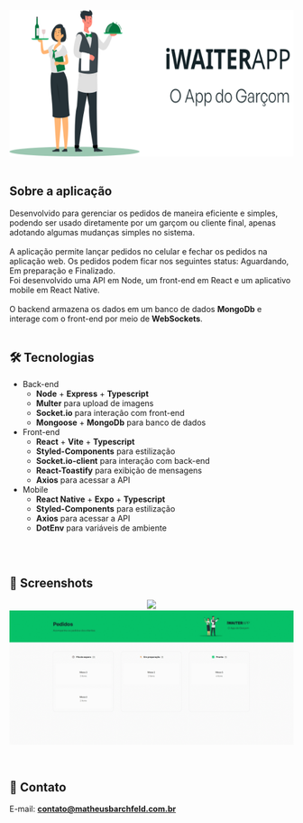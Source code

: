<div align="center">
<br />
  <img src="https://github.com/Barchf3ld/iWaiterApp/blob/main/fe/src/assets/images/logogreen.svg" width="620" height="260"/>
</div>
<br />

## Sobre a aplicação
Desenvolvido para gerenciar os pedidos de maneira eficiente e simples, podendo ser usado diretamente por um garçom ou cliente final, apenas adotando algumas mudanças simples no sistema.<br />
<br />
A aplicação permite lançar pedidos no celular e fechar os pedidos na aplicação web. Os pedidos podem ficar nos seguintes status: Aguardando, Em preparação e Finalizado.<br />
Foi desenvolvido uma API em Node, um front-end em React e um aplicativo mobile em React Native.<br />
<br />
O backend armazena os dados em um banco de dados __MongoDb__ e interage com o front-end por meio de __WebSockets__.<br/>
<br />

## :hammer_and_wrench: Tecnologias
* Back-end
  * __Node__ + __Express__ + __Typescript__
  * __Multer__ para upload de imagens
  * __Socket.io__ para interação com front-end
  * __Mongoose__ + __MongoDb__ para banco de dados
* Front-end
  * __React__ + __Vite__ + __Typescript__
  * __Styled-Components__ para estilização
  * __Socket.io-client__ para interação com back-end
  * __React-Toastify__ para exibição de mensagens
  * __Axios__ para acessar a API
* Mobile
  * __React Native__ + __Expo__ + __Typescript__
  * __Styled-Components__ para estilização
  * __Axios__ para acessar a API
  * __DotEnv__ para variáveis de ambiente
<br />

<br />

## :camera_flash: Screenshots

<div align="center">

![](https://github.com/Barchf3ld/iWaiterApp/blob/main/fe/src/assets/images/mobile.gif) <br />
![](https://github.com/Barchf3ld/iWaiterApp/blob/main/fe/src/assets/images/web.gif)
</div>

<br />

## :email: Contato

E-mail: [**contato@matheusbarchfeld.com.br**](mailto:contati@matheusbarchfeld.com.br)
